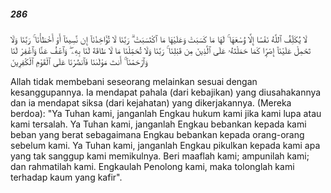 ##### 286

<span class="ayah">لَا يُكَلِّفُ ٱللَّهُ نَفْسًا إِلَّا وُسْعَهَا ۚ لَهَا مَا كَسَبَتْ وَعَلَيْهَا مَا ٱكْتَسَبَتْ ۗ رَبَّنَا لَا تُؤَاخِذْنَآ إِن نَّسِينَآ أَوْ أَخْطَأْنَا ۚ رَبَّنَا وَلَا تَحْمِلْ عَلَيْنَآ إِصْرًۭا كَمَا حَمَلْتَهُۥ عَلَى ٱلَّذِينَ مِن قَبْلِنَا ۚ رَبَّنَا وَلَا تُحَمِّلْنَا مَا لَا طَاقَةَ لَنَا بِهِۦ ۖ وَٱعْفُ عَنَّا وَٱغْفِرْ لَنَا وَٱرْحَمْنَآ ۚ أَنتَ مَوْلَىٰنَا فَٱنصُرْنَا عَلَى ٱلْقَوْمِ ٱلْكَٰفِرِينَ</span>

<span class="ayah_translation">Allah tidak membebani seseorang melainkan sesuai dengan kesanggupannya. Ia mendapat pahala (dari kebajikan) yang diusahakannya dan ia mendapat siksa (dari kejahatan) yang dikerjakannya. (Mereka berdoa): "Ya Tuhan kami, janganlah Engkau hukum kami jika kami lupa atau kami tersalah. Ya Tuhan kami, janganlah Engkau bebankan kepada kami beban yang berat sebagaimana Engkau bebankan kepada orang-orang sebelum kami. Ya Tuhan kami, janganlah Engkau pikulkan kepada kami apa yang tak sanggup kami memikulnya. Beri maaflah kami; ampunilah kami; dan rahmatilah kami. Engkaulah Penolong kami, maka tolonglah kami terhadap kaum yang kafir".</span>
